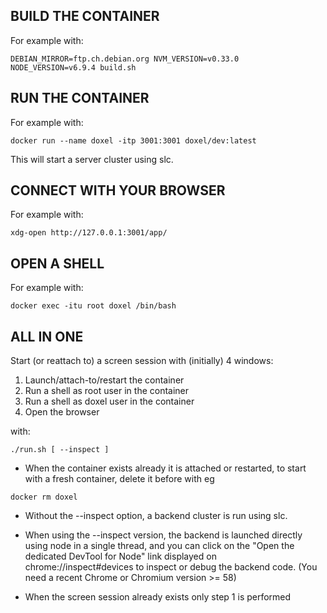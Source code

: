 ## BUILD THE CONTAINER ##

For example with:

```
DEBIAN_MIRROR=ftp.ch.debian.org NVM_VERSION=v0.33.0 NODE_VERSION=v6.9.4 build.sh 
```

## RUN THE CONTAINER ##

For example with:
```
docker run --name doxel -itp 3001:3001 doxel/dev:latest
```
This will start a server cluster using slc.

## CONNECT WITH YOUR BROWSER ##

For example with:
```
xdg-open http://127.0.0.1:3001/app/
```

## OPEN A SHELL ##

For example with:

```
docker exec -itu root doxel /bin/bash
```
## ALL IN ONE ##

Start (or reattach to) a screen session with (initially) 4 windows:
1. Launch/attach-to/restart the container
2. Run a shell as root user in the container
3. Run a shell as doxel user in the container
4. Open the browser

with:
```
./run.sh [ --inspect ]
```
* When the container exists already it is attached or restarted, to start with a fresh container, delete it before with eg 
```
docker rm doxel
```

* Without the --inspect option, a backend cluster is run using slc.

* When using the --inspect version, the backend is launched directly using node in a single thread, and you can click on the "Open the dedicated DevTool for Node" link displayed on chrome://inspect#devices to inspect or debug the backend code.  (You need a recent Chrome or Chromium version >= 58)

* When the screen session already exists only step 1 is performed

